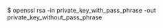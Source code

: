 <!-- layout:code post: 2039-02-26-ssl-certificate-issues_passphrase-protected-keys -->


$ openssl rsa -in private_key_with_pass_phrase -out private_key_without_pass_phrase
